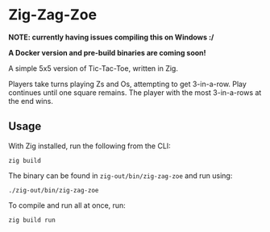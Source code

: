 # Zig-Zag-Zoe

**NOTE: currently having issues compiling this on Windows :/**

**A Docker version and pre-build binaries are coming soon!**

A simple 5x5 version of Tic-Tac-Toe, written in Zig.

Players take turns playing Zs and Os, attempting to get 3-in-a-row. Play continues until one square remains. The player with the most 3-in-a-rows at the end wins.

## Usage
With Zig installed, run the following from the CLI:

```
zig build
```

The binary can be found in `zig-out/bin/zig-zag-zoe` and run using:

```
./zig-out/bin/zig-zag-zoe
```

To compile and run all at once, run:

```
zig build run
```
